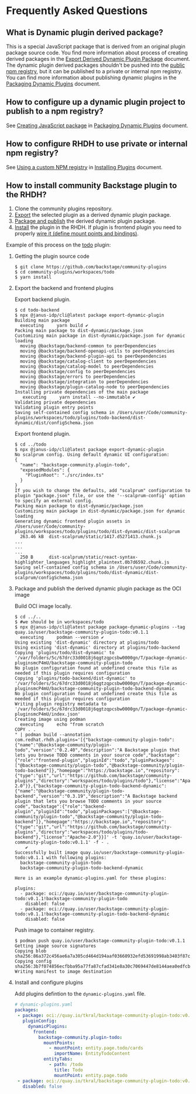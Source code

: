 # Frequently Asked Questions

## What is Dynamic plugin derived package?

This is a special JavaScript package that is derived from an original plugin package source code.
You find more information about process of creating derived packages in the [Export Derived Dynamic Plugin Package](export-derived-package.md) document.
The dynamic plugin derived packages shouldn't be pushed into the [public npm registry](https://www.npmjs.com), but it can be published to a private or internal npm registry.
You can find more information about publishing dynamic plugins in the [Packaging Dynamic Plugins](packaging-dynamic-plugins.md) document.

## How to configure up a dynamic plugin project to publish to a npm registry?

See [Creating JavaScript package](packaging-dynamic-plugins.md#creating-javascript-package) in [Packaging Dynamic Plugins](packaging-dynamic-plugins.md) document.

## How to configure RHDH to use private or internal npm registry?

See [Using a custom NPM registry](installing-plugins.md#using-a-custom-npm-registry) in [Installing Plugins](installing-plugins.md) document.

## How to install community Backstage plugin to the RHDH?

1. Clone the community plugins repository.
2. [Export](export-derived-package.md) the selected plugin as a derived dynamic plugin package.
3. [Package and publish](packaging-dynamic-plugins.md) the derived dynamic plugin package.
4. [Install](installing-plugins.md) the plugin in the RHDH. If plugin is frontend plugin you need to properly [wire it (define mount points and bindings)](frontend-plugin-wiring.md).

Example of this process on the [todo](https://github.com/backstage/community-plugins/tree/main/workspaces/todo/plugins) plugin:

1. Getting the plugin source code

    ```console
    $ git clone https://github.com/backstage/community-plugins
    $ cd community-plugins/workspaces/todo
    $ yarn install
    ```

1. Export the backend and frontend plugins

    Export backend plugin.

    ```console
    $ cd todo-backend
    $ npx @janus-idp/cli@latest package export-dynamic-plugin
    Building main package
      executing     yarn build ✔
    Packing main package to dist-dynamic/package.json
    Customizing main package in dist-dynamic/package.json for dynamic loading
      moving @backstage/backend-common to peerDependencies
      moving @backstage/backend-openapi-utils to peerDependencies
      moving @backstage/backend-plugin-api to peerDependencies
      moving @backstage/catalog-client to peerDependencies
      moving @backstage/catalog-model to peerDependencies
      moving @backstage/config to peerDependencies
      moving @backstage/errors to peerDependencies
      moving @backstage/integration to peerDependencies
      moving @backstage/plugin-catalog-node to peerDependencies
    Installing private dependencies of the main package
       executing     yarn install --no-immutable ✔
    Validating private dependencies
    Validating plugin entry points
    Saving self-contained config schema in /Users/user/Code/community-plugins/workspaces/todo/plugins/todo-backend/dist-dynamic/dist/configSchema.json

    ```

    Export frontend plugin.

    ```console
    $ cd ../todo
    $ npx @janus-idp/cli@latest package export-dynamic-plugin
    No scalprum config. Using default dynamic UI configuration:
    {
      "name": "backstage-community.plugin-todo",
      "exposedModules": {
        "PluginRoot": "./src/index.ts"
      }
    }
    If you wish to change the defaults, add "scalprum" configuration to plugin "package.json" file, or use the '--scalprum-config' option to specify an external config.
    Packing main package to dist-dynamic/package.json
    Customizing main package in dist-dynamic/package.json for dynamic loading
    Generating dynamic frontend plugin assets in /Users/user/Code/community-plugins/workspaces/todo/plugins/todo/dist-dynamic/dist-scalprum
      263.46 kB  dist-scalprum/static/1417.d5271413.chunk.js
    ...
    ...
    ...
      250 B      dist-scalprum/static/react-syntax-highlighter_languages_highlight_plaintext.0b7d6592.chunk.js
    Saving self-contained config schema in /Users/user/Code/community-plugins/workspaces/todo/plugins/todo/dist-dynamic/dist-scalprum/configSchema.json
    ```

3. Package and publish the derived dynamic plugin package as the OCI image

    Build OCI image locally.

    ```console
    $ cd ../..
    $ #we should be in workspaces/todo
    $ npx @janus-idp/cli@latest package package-dynamic-plugins --tag quay.io/user/backstage-community-plugin-todo:v0.1.1
      executing     podman --version ✔
    Using existing 'dist-dynamic' directory at plugins/todo
    Using existing 'dist-dynamic' directory at plugins/todo-backend
    Copying 'plugins/todo/dist-dynamic' to '/var/folders/5c/67drc33d0018j6qgtzqpcsbw0000gn/T/package-dynamic-pluginsmcP4mU/backstage-community-plugin-todo
    No plugin configuration found at undefined create this file as needed if this plugin requires configuration
    Copying 'plugins/todo-backend/dist-dynamic' to '/var/folders/5c/67drc33d0018j6qgtzqpcsbw0000gn/T/package-dynamic-pluginsmcP4mU/backstage-community-plugin-todo-backend-dynamic
    No plugin configuration found at undefined create this file as needed if this plugin requires configuration
    Writing plugin registry metadata to '/var/folders/5c/67drc33d0018j6qgtzqpcsbw0000gn/T/package-dynamic-pluginsmcP4mU/index.json'
    Creating image using podman
      executing     echo "from scratch
    COPY . .
    " | podman build --annotation com.redhat.rhdh.plugins='[{"backstage-community-plugin-todo":{"name":"@backstage-community/plugin-todo","version":"0.2.40","description":"A Backstage plugin that lets you browse TODO comments in your source code","backstage":{"role":"frontend-plugin","pluginId":"todo","pluginPackages":["@backstage-community/plugin-todo","@backstage-community/plugin-todo-backend"]},"homepage":"https://backstage.io","repository":{"type":"git","url":"https://github.com/backstage/community-plugins","directory":"workspaces/todo/plugins/todo"},"license":"Apache-2.0"}},{"backstage-community-plugin-todo-backend-dynamic":{"name":"@backstage-community/plugin-todo-backend","version":"0.3.19","description":"A Backstage backend plugin that lets you browse TODO comments in your source code","backstage":{"role":"backend-plugin","pluginId":"todo","pluginPackages":["@backstage-community/plugin-todo","@backstage-community/plugin-todo-backend"]},"homepage":"https://backstage.io","repository":{"type":"git","url":"https://github.com/backstage/community-plugins","directory":"workspaces/todo/plugins/todo-backend"},"license":"Apache-2.0"}}]' -t 'quay.io/user/backstage-community-plugin-todo:v0.1.1' -f - .
        ✔
    Successfully built image quay.io/user/backstage-community-plugin-todo:v0.1.1 with following plugins:
      backstage-community-plugin-todo
      backstage-community-plugin-todo-backend-dynamic

    Here is an example dynamic-plugins.yaml for these plugins:

    plugins:
      - package: oci://quay.io/user/backstage-community-plugin-todo:v0.1.1!backstage-community-plugin-todo
        disabled: false
      - package: oci://quay.io/user/backstage-community-plugin-todo:v0.1.1!backstage-community-plugin-todo-backend-dynamic
        disabled: false
    ```

    Push image to container registry.

    ```console
    $ podman push quay.io/user/backstage-community-plugin-todo:v0.1.1
    Getting image source signatures
    Copying blob sha256:86a372c456ae6a7a305cd464d194aaf03660932efd53691998ab3403f87cacb5
    Copying config sha256:3b7f074856ecfbba95a77fa87cfad341e8a30c7069447de8144aea0edfcb603e
    Writing manifest to image destination
    ```

4. Install and configure plugins

    Add plugins defintion to the `dynamic-plugins.yaml` file.

    ```yaml
    # dynamic-plugins.yaml
    packages:
     - package: oci://quay.io/tkral/backstage-community-plugin-todo:v0.1.1!backstage-community-plugin-todo
       pluginConfig:
         dynamicPlugins:
           frontend:
             backstage-community.plugin-todo:
               mountPoints:
                 - mountPoint: entity.page.todo/cards
                   importName: EntityTodoContent
               entityTabs:
                 - path: /todo
                   title: Todo
                   mountPoint: entity.page.todo
     - package: oci://quay.io/tkral/backstage-community-plugin-todo:v0.1.1!backstage-community-plugin-todo-backend-dynamic
       disabled: false
    ```


